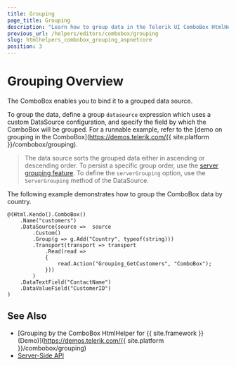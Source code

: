 ```yaml
---
title: Grouping
page_title: Grouping
description: "Learn how to group data in the Telerik UI ComboBox HtmlHelper for {{ site.framework }} works."
previous_url: /helpers/editors/combobox/grouping
slug: htmlhelpers_combobox_grouping_aspnetcore
position: 3
---
```


# Grouping Overview

The ComboBox enables you to bind it to a grouped data source.

To group the data, define a group `datasource` expression which uses a custom DataSource configuration, and specify the field by which the ComboBox will be grouped. For a runnable example, refer to the [demo on grouping in the ComboBox](https://demos.telerik.com/{{ site.platform }}/combobox/grouping).

> The data source sorts the grouped data either in ascending or descending order. To persist a specific group order, use the [server grouping feature](http://docs.telerik.com/kendo-ui/api/javascript/data/datasource#configuration-serverGrouping). To define the `serverGrouping` option, use the `ServerGrouping` method of the DataSource.

The following example demonstrates how to group the ComboBox data by country.

    @(Html.Kendo().ComboBox()
        .Name("customers")
        .DataSource(source =>  source
            .Custom()
            .Group(g => g.Add("Country", typeof(string)))
            .Transport(transport => transport
                .Read(read =>
                {
                    read.Action("Grouping_GetCustomers", "ComboBox");
                }))
            )
        .DataTextField("ContactName")
        .DataValueField("CustomerID")
    )

## See Also

* [Grouping by the ComboBox HtmlHelper for {{ site.framework }} (Demo)](https://demos.telerik.com/{{ site.platform }}/combobox/grouping)
* [Server-Side API](/api/combobox)

